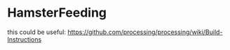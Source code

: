 # HamsterFeeding
this could be useful: https://github.com/processing/processing/wiki/Build-Instructions
